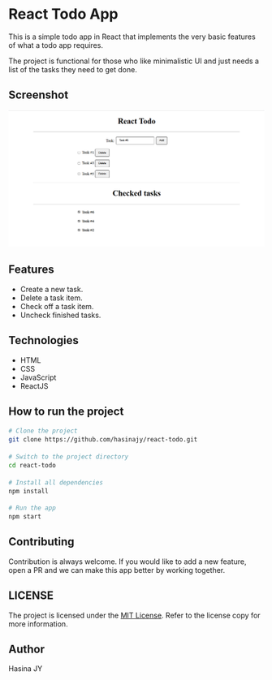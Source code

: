 # React Todo App

This is a simple todo app in React that implements the very basic features of what a todo app requires.

The project is functional for those who like minimalistic UI and just needs a list of the tasks they need to get done.

## Screenshot
![alt text](image.png)

## Features
- Create a new task.
- Delete a task item.
- Check off a task item.
- Uncheck finished tasks.

## Technologies
- HTML
- CSS
- JavaScript
- ReactJS

## How to run the project
```bash
# Clone the project
git clone https://github.com/hasinajy/react-todo.git

# Switch to the project directory
cd react-todo

# Install all dependencies
npm install

# Run the app
npm start
```
## Contributing
Contribution is always welcome. If you would like to add a new feature, open a PR and we can make this app better by working together.

## LICENSE
The project is licensed under the [MIT License](./LICENSE.md). Refer to the license copy for more information.

## Author
Hasina JY

